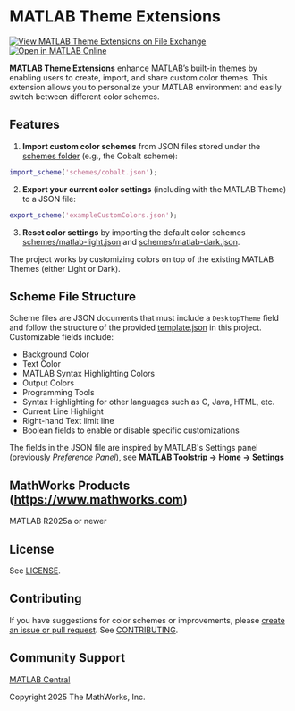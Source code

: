 # MATLAB Theme Extensions

[![View MATLAB Theme Extensions on File Exchange](https://www.mathworks.com/matlabcentral/images/matlab-file-exchange.svg)](https://www.mathworks.com/matlabcentral/fileexchange/matlab-theme-extensions) [![Open in MATLAB Online](https://www.mathworks.com/images/responsive/global/open-in-matlab-online.svg)](https://matlab.mathworks.com/open/github/v1?repo=mathworks/matlab-theme-extensions) 

**MATLAB Theme Extensions** enhance MATLAB’s built-in themes by enabling users to create, import, and share custom color themes. This extension allows you to personalize your MATLAB environment and easily switch between different color schemes.

## Features
1. **Import custom color schemes** from JSON files stored under the [schemes folder](./schemes/) (e.g., the Cobalt scheme):
```matlab
import_scheme('schemes/cobalt.json');
```
2. **Export your current color settings** (including with the MATLAB Theme) to a JSON file:
```matlab
export_scheme('exampleCustomColors.json');
```
3. **Reset color settings** by importing the default color schemes [schemes/matlab-light.json](./schemes/matlab-light.json) and [schemes/matlab-dark.json](./schemes/matlab-dark.json).

The project works by customizing colors on top of the existing MATLAB Themes (either Light or Dark).

## Scheme File Structure

Scheme files are JSON documents that must include a `DesktopTheme` field and follow the structure of the provided [template.json](./template.json) in this project. Customizable fields include:
- Background Color
- Text Color
- MATLAB Syntax Highlighting Colors
- Output Colors
- Programming Tools
- Syntax Highlighting for other languages such as C, Java, HTML, etc.
- Current Line Highlight
- Right-hand Text limit line
- Boolean fields to enable or disable specific customizations

The fields in the JSON file are inspired by MATLAB's Settings panel (previously _Preference Panel_), see **MATLAB Toolstrip → Home → Settings**

## MathWorks Products (https://www.mathworks.com)

MATLAB R2025a or newer

## License

See [LICENSE](./LICENSE.txt).

## Contributing

If you have suggestions for color schemes or improvements, please [create an issue or pull request](https://github.com/mathworks/matlab-theme-extensions/issues). See [CONTRIBUTING](./CONTRIBUTING.md).

## Community Support

[MATLAB Central](https://www.mathworks.com/matlabcentral)

Copyright 2025 The MathWorks, Inc.